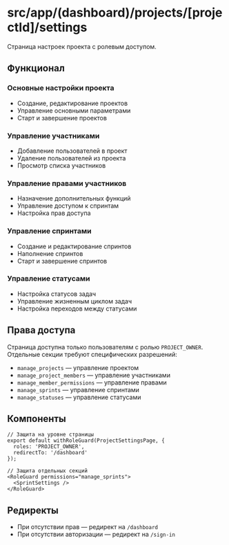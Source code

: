 # src/app/(dashboard)/projects/[projectId]/settings

Страница настроек проекта с ролевым доступом.

## Функционал

### Основные настройки проекта
- Создание, редактирование проектов
- Управление основными параметрами
- Старт и завершение проектов

### Управление участниками
- Добавление пользователей в проект
- Удаление пользователей из проекта
- Просмотр списка участников

### Управление правами участников
- Назначение дополнительных функций
- Управление доступом к спринтам
- Настройка прав доступа

### Управление спринтами
- Создание и редактирование спринтов
- Наполнение спринтов
- Старт и завершение спринтов

### Управление статусами
- Настройка статусов задач
- Управление жизненным циклом задач
- Настройка переходов между статусами

## Права доступа

Страница доступна только пользователям с ролью `PROJECT_OWNER`. Отдельные секции требуют специфических разрешений:

- `manage_projects` — управление проектом
- `manage_project_members` — управление участниками
- `manage_member_permissions` — управление правами
- `manage_sprints` — управление спринтами
- `manage_statuses` — управление статусами

## Компоненты

```tsx
// Защита на уровне страницы
export default withRoleGuard(ProjectSettingsPage, {
  roles: 'PROJECT_OWNER',
  redirectTo: '/dashboard'
});

// Защита отдельных секций
<RoleGuard permissions="manage_sprints">
  <SprintSettings />
</RoleGuard>
```

## Редиректы
- При отсутствии прав — редирект на `/dashboard`
- При отсутствии авторизации — редирект на `/sign-in` 